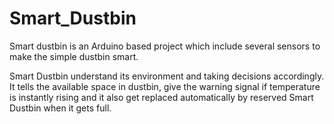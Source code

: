 # Smart_Dustbin
Smart dustbin is an Arduino based project which include several sensors to make the simple dustbin smart.

Smart Dustbin understand its environment and taking decisions accordingly. It tells the available space in dustbin,
give the warning signal if temperature is instantly rising and it also get replaced automatically by reserved Smart Dustbin
when it gets full.
